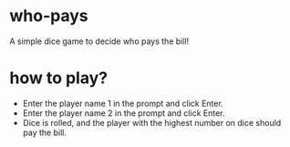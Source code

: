 # who-pays
A simple dice game to decide who pays the bill!

# how to play?
* Enter the player name 1 in the prompt and click Enter.
* Enter the player name 2 in the prompt and click Enter.
* Dice is rolled, and the player with the highest number on dice should pay the bill.

